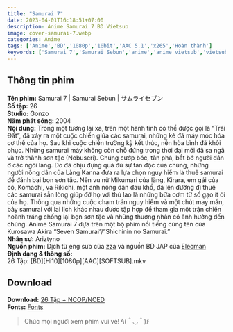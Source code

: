 ```yaml
---
title: "Samurai 7"
date: 2023-04-01T16:18:51+07:00
description: Anime Samurai 7 BD Vietsub
image: cover-samurai-7.webp
categories: Anime
tags: ['Anime','BD','1080p','10bit','AAC 5.1','x265','Hoàn thành']
keywords: ['Samurai 7','Samurai Sebun','anime','anime vietsub','vietsub','anime fansub','fansub','Ariztyn-Fansub','Ariztyn Fansub','Ariztyn','Ariztyno']
---
```

## Thông tin phim   
**Tên phim:** Samurai 7 | Samurai Sebun | サムライセブン   
**Số tập:** 26   
**Studio:** Gonzo   
**Năm phát sóng:** 2004   
**Nội dung:** Trong một tương lai xa, trên một hành tinh có thể được gọi là “Trái Đất”, đã xảy ra một cuộc chiến giữa các samurai, những kẻ đã máy móc hóa cơ thể của họ. Sau khi cuộc chiến trường kỳ kết thúc, nền hòa bình đã khôi phục. Những samurai máy không còn chỗ đứng trong thời đại mới đã sa ngã và trở thành sơn tặc (Nobuseri). Chúng cướp bóc, tàn phá, bắt bớ người dân ở các ngôi làng. Do đã chịu đựng quá đủ sự tàn độc của chúng, những người nông dân của Làng Kanna đưa ra lựa chọn nguy hiểm là thuê samurai để đánh bại bọn sơn tặc. Nên vu nữ Mikumari của làng, Kirara, em gái của cô, Komachi, và Rikichi, một anh nông dân đau khổ, đã lên đường đi thuê các samurai sẵn lòng giúp đỡ họ với thù lao là những bữa cơm từ số gạo ít ỏi của họ. Thông qua những cuộc chạm trán nguy hiểm và một chút may mắn, bảy samurai với lai lịch khác nhau được tập hợp để tham gia một trận chiến hoành tráng chống lại bọn sơn tặc và những thương nhân có ảnh hưởng đến chúng. Anime Samurai 7 dựa trên một bộ phim nổi tiếng cùng tên của Kurosawa Akira “Seven Samurai”/”Shichinin no Samurai.”   
**Nhân sự:** Ariztyno   
**Nguồn phim:** Dịch từ eng sub của [zza](https://nyaa.si/view/1241830) và nguồn BD JAP của [Elecman](https://nyaa.si/view/1318959)   
**Định dạng & thông số:**   
26 Tập: [BD][Hi10][1080p][AAC][SOFTSUB].mkv   
## Download   
**Download:** [26 Tập + NCOP/NCED](https://terabox.com/s/1Gym7MKd_cvWKnI4eP2fGKA)   
**Fonts:** [Fonts](https://drive.google.com/drive/folders/1wMAKrmEmGwdhmbKR30JouurNBqGUrbnF?usp=share_link)
> Chúc mọi người xem phim vui vẻ! ٩(＾◡＾)۶
